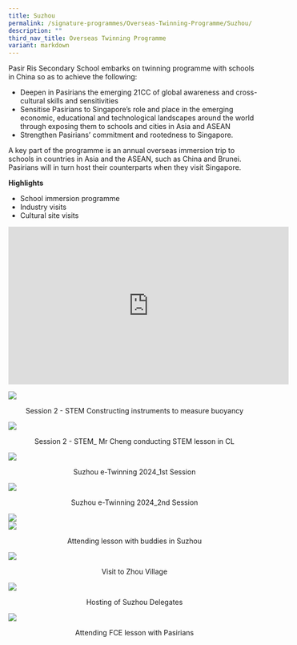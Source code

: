 ```yaml
---
title: Suzhou
permalink: /signature-programmes/Overseas-Twinning-Programme/Suzhou/
description: ""
third_nav_title: Overseas Twinning Programme
variant: markdown
---
```

Pasir Ris Secondary School embarks on twinning programme with schools in China so as to achieve the following:

 *   Deepen in Pasirians the emerging 21CC of global awareness and cross-cultural skills and sensitivities
 *   Sensitise Pasirians to Singapore’s role and place in the emerging economic, educational and technological landscapes around the world through exposing them to schools and cities in Asia and ASEAN
 *   Strengthen Pasirians’ commitment and rootedness to Singapore.

A key part of the programme is an annual overseas immersion trip to schools in countries in Asia and the ASEAN, such as China and Brunei. Pasirians will in turn host their counterparts when they visit Singapore.

**Highlights**

*   School immersion programme
*   Industry visits
*   Cultural site visits

<p align="center">
<iframe allowfullscreen="" allow="accelerometer; autoplay; clipboard-write; encrypted-media; gyroscope; picture-in-picture; web-share" frameborder="0" title="YouTube video player" src="https://www.youtube.com/embed/qU4fJOkxUFg?si=fqmRn_kCNdsZ-aX3" height="315" width="560"></iframe></p>

![](/images/Signature%20Programmes/Twinning/Session_2___STEM__Constructing_instruments_to_measure_buoyancy.jpg)
<center>Session 2 - STEM Constructing instruments to measure buoyancy</center>

![](/images/Signature%20Programmes/Twinning/Session_2___STEM__Mr_Cheng_conducting_STEM_lesson_in_CL.jpg)<center>Session 2 - STEM_ Mr Cheng conducting STEM lesson in CL</center>

![](/images/Signature%20Programmes/Twinning/Suzhou_e_Twinning_2024_1st_Session.jpg)<center>Suzhou e-Twinning 2024_1st Session</center>

![](/images/Signature%20Programmes/Twinning/Suzhou_e_Twinning_2024_2nd_Session.jpg)<center>Suzhou e-Twinning 2024_2nd Session</center>

![](/images/group%20pic.jpeg)<br>
![](/images/lesson.jpeg)
<center>Attending lesson with buddies in Suzhou </center>

![](/images/Zhou%20Village.jpeg)
<center>Visit to Zhou Village</center>

![](/images/Suzhou%20Delegates.jpeg)
<center>Hosting of Suzhou Delegates</center>

![](/images/FCE%20lesson.jpeg)
<center>Attending FCE lesson with Pasirians</center>